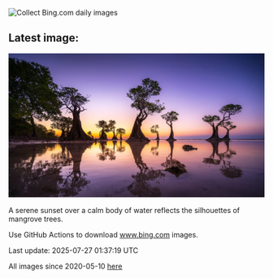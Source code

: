 ![Collect Bing.com daily images](https://github.com/counter2015/bing-daily-images/workflows/Collect%20Bing.com%20daily%20images/badge.svg)
## Latest image:
![](images/MangroveTwilight.jpg)

A serene sunset over a calm body of water reflects the silhouettes of mangrove trees.

Use GitHub Actions to download www.bing.com images.

Last update: 2025-07-27 01:37:19 UTC

All images since 2020-05-10 [here](https://github.com/counter2015/bing-daily-images/tree/master/images)
